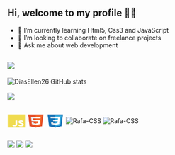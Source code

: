## Hi, welcome to my profile 👋😁


- 🌱 I’m currently learning Html5, Css3 and JavaScript
- 👯 I’m looking to collaborate on freelance projects
- 💬 Ask me about web development
##
![](https://github-readme-stats.vercel.app/api/top-langs/?username=Miguel-R-Melo&theme=radical&hide_border=false&layout=compact) <br/><br/>
![DiasEllen26 GitHub stats](https://github-readme-stats.vercel.app/api?username=Miguel-R-Melo&show_icons=true&theme=radical) <br/> <br/>
![](https://github-readme-streak-stats.herokuapp.com/?user=Miguel-R-Melo&theme=radical&hide_border=false)

##
<div style="display:inline;">
  <img align="center" alt="Rafa-Js" height="30" width="40" src="https://raw.githubusercontent.com/devicons/devicon/master/icons/javascript/javascript-plain.svg">
  <img align="center" alt="Rafa-HTML" height="30" width="40" src="https://raw.githubusercontent.com/devicons/devicon/master/icons/html5/html5-original.svg">
  <img align="center" alt="Rafa-CSS" height="30" width="40" src="https://raw.githubusercontent.com/devicons/devicon/master/icons/css3/css3-original.svg">
  <img  align="center" alt="Rafa-CSS" height="30" width="40"  src="https://cdn.jsdelivr.net/gh/devicons/devicon@latest/icons/chrome/chrome-original.svg" />
  <img align="center" alt="Rafa-CSS" height="30" width="40" src="https://cdn.jsdelivr.net/gh/devicons/devicon@latest/icons/git/git-original.svg"  />
           
                    
          
           
          
</div>

##

 <a href="https://instagram.com/miguelr.bjj" target="_blank"><img src="https://img.shields.io/badge/-Instagram-%23E4405F?style=for-the-badge&logo=instagram&logoColor=white" target="_blank"></a>
  <a href = "mailto:mmelo8176@gmail.com"><img src="https://img.shields.io/badge/-Gmail-%23333?style=for-the-badge&logo=gmail&logoColor=white" target="_blank"></a>
  <a href="https://www.linkedin.com/in/miguel-rodrigues-37894a257" target="_blank"><img src="https://img.shields.io/badge/-LinkedIn-%230077B5?style=for-the-badge&logo=linkedin&logoColor=white" target="_blank"></a> 


##


